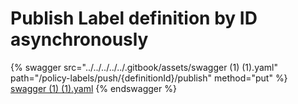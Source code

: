 # Publish Label definition by ID asynchronously

{% swagger src="../../../../../.gitbook/assets/swagger (1) (1).yaml" path="/policy-labels/push/{definitionId}/publish"
method="put" %}
[swagger (1) (1).yaml](<../../../../../.gitbook/assets/swagger (1) (1).yaml>)
{% endswagger %}
